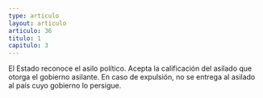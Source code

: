 ```yaml
---
type: articulo
layout: articulo
articulo: 36
titulo: 1
capitulo: 3
---
```

El Estado reconoce el asilo político. Acepta la calificación del asilado que otorga el gobierno asilante. En caso de expulsión, no se entrega al asilado al país cuyo gobierno lo persigue.